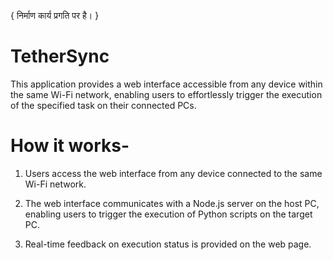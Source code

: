 { निर्माण कार्य प्रगति पर है। }

# TetherSync
This application provides a web interface accessible from any device within the same Wi-Fi network, enabling users to effortlessly trigger the execution of the specified task on their connected PCs.

# How it works-
1. Users access the web interface from any device connected to the same Wi-Fi network.

2. The web interface communicates with a Node.js server on the host PC, enabling users to trigger the execution of Python scripts on the target PC.

3. Real-time feedback on execution status is provided on the web page.
